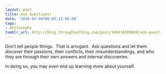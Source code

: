 ```yaml
---
layout: post
title: Ask Questions!
date: '2016-03-04T00:05:12-08:00'
tags:
- philosophy
tumblr_url: http://blog.throughnothing.com/post/140436509069/ask-questions
---
```

Don’t tell people things.  That is arrogant.  Ask questions and let them discover their passions, their conflicts, their misunderstandings, and who they are through their own answers and internal discoveries.

In doing so, you may even end up learning more about yourself.
